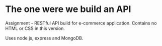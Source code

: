 # The one were we build an API
Assignment - RESTful API build for e-commerce application. Contains no HTML or CSS in this version. 

Uses node js, express and MongoDB. 
